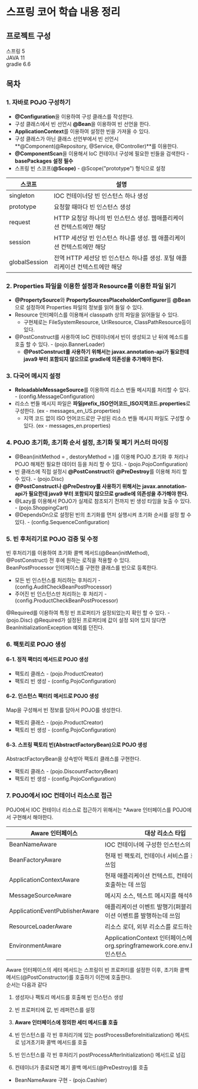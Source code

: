 # 스프링 코어 학습 내용 정리

## 프로젝트 구성

스프링 5  
JAVA 11  
gradle 6.6

## 목차

### 1. 자바로 POJO 구성하기

- **@Configuration**을 이용하여 구성 클래스를 작성한다.  
- 구성 클래스에서 빈 선언시 **@Bean**을 이용하여 빈 선언을 한다.  
- **ApplicationContext**를 이용하여 설정한 빈을 가져올 수 있다.  
- 구성 클래스가 아닌 클래스 선언부에서 빈 선언시 **@Component(@Repository, @Service, @Controller)**를 이용한다.  
- **@ComponentScan**을 이용해서 IoC 컨테이너 구성에 필요한 빈들을 검색한다 - **basePackages 설정 필수**  
- 스프링 빈 스코프(**@Scope)** - @Scope("prototype") 형식으로 설정


|스코프|설명|
|--------------|---|
|singleton|IOC 컨테이너당 빈 인스턴스 하나 생성|
|prototype|요청할 때마다 빈 인스턴스 생성|
|request|HTTP 요청당 하나의 빈 인스턴스 생성. 웹애플리케이션 컨텍스트에만 해당|
|session|HTTP 세션당 빈 인스턴스 하나를 생성. 웹 애플리케이션 컨텍스트에만 해당|
|globalSession|전역 HTTP 세션당 빈 인스턴스 하나를 생성. 포털 애플리케이션 컨텍스트에만 해당|

### 2. Properties 파일을 이용한 설정과 Resource를 이용한 파일 읽기

- **@PropertySource**와 **PropertySourcesPlaceholderConfigurer**를 **@Bean**으로 설정하여 Properties 파일의 정보를 읽어 들일 수 있다.
- Resource 인터페이스를 이용해서 classpath 상의 파일을 읽어들일 수 있다.
  - 구현체로는 FileSystemResource, UrlResource, ClassPathResource등이 있다.
- @PostConstruct를 사용하여 IoC 컨테이너에서 빈이 생성되고 난 뒤에 메소드를 호출 할 수 있다. - (pojo.BannerLoader)
  - **@PostConstruct를 사용하기 위해서는 javax.annotation-api가 필요한데 java9 부터 포함되지 않으므로 gradle에 의존성을 추가해야 한다.**

### 3. 다국어 메시지 설정

- **ReloadableMessageSource**를 이용하여 리소스 번들 메시지를 처리할 수 있다. - (config.MessageConfiguration)
- 리소스 번들 메시지 파일은 **파일prefix_ISO언어코드_ISO지역코드.properties**로 구성한다. (ex - messages_en_US.properties)
  - 지역 코드 없이 ISO 언어코드로만 구성된 리소스 번들 메시지 파일도 구성할 수 있다. (ex - messages_en.properties)

### 4. POJO 초기화, 초기화 순서 설정, 초기화 및 폐기 커스터 마이징

- @Bean(initMethod = , destoryMethod = )를 이용해 POJO 초기화 후 처리나 POJO 해제전 필요한 데이터 등을 처리 할 수 있다. - (pojo.PojoConfiguration)
- 빈 클래스에 직접 설정시 **@PostConstruct**와 **@PreDestroy**를 이용해 처리 할 수 있다. - (pojo.Disc) 
- **@PostConstruct나 @PreDestroy를 사용하기 위해서는 javax.annotation-api가 필요한데 java9 부터 포함되지 않으므로 gradle에 의존성을 추가해야 한다.**
- @Lazy를 이용해서 POJO가 실제로 참조되기 전까지 빈 생성 타임을 늦출 수 있다. - (pojo.ShoppingCart)
- @DependsOn으로 설정된 빈의 초기화를 먼저 실행시켜 초기화 순서를 설정 할 수 있다. - (config.SequenceConfiguration)

### 5. 빈 후처리기로 POJO 검증 및 수정

빈 후처리기를 이용하여 초기화 콜백 메서드(@Bean(initMethod), @PostConstruct) 전 후에 원하는 로직을 적용할 수 있다.  
BeanPostProcessor 인터페이스를 구현한 클래스를 빈으로 등록한다.

- 모든 빈 인스턴스를 처리하는 후처리기 - (config.AuditCheckBeanPostProcessor)
- 주어진 빈 인스턴스만 처리하는 후 처리기 - (config.ProductCheckBeanPostProcessor)

@Required를 이용하여 특정 빈 프로퍼티가 설정되었는지 확인 할 수 있다. - (pojo.Disc)
@Required가 설정된 프로퍼티에 값이 설정 되어 있지 않다면 BeanInitializationException 예외를 던진다.


### 6. 팩토리로 POJO 생성

#### 6-1. 정적 팩터리 메서드로 POJO 생성

- 팩토리 클래스 - (pojo.ProductCreator)
- 팩토리 빈 생성 - (config.PojoConfiguration)

#### 6-2. 인스턴스 팩터리 메서드로 POJO 생성

Map을 구성해서 빈 정보를 담아서 POJO를 생성한다.

- 팩토리 클래스 - (pojo.ProductCreator)
- 팩토리 빈 생성 - (config.PojoConfiguration)

#### 6-3. 스프링 팩토리 빈(AbstractFactoryBean)으로 POJO 생성

AbstractFactoryBean을 상속받아 팩토리 클래스를 구현한다.  


- 팩토리 클래스 - (pojo.DiscountFactoryBean)
- 팩토리 빈 생성 - (config.PojoConfiguration)

### 7. POJO에서 IOC 컨테이너 리소스로 접근

POJO에서 IOC 컨테이너 리소스로 접근하기 위해서는 *Aware 인터페이스를 POJO에서 구현해서 해야한다.

|Aware 인터페이스|대상 리소스 타입|
|--------------|---|
|BeanNameAware|IOC 컨테이너에 구성한 인스턴스의 빈 이름|
|BeanFactoryAware|현재 빈 팩토리, 컨테이너 서비스를 호출하는 데 쓰임|
|ApplicationContextAware|현재 애플리케이션 컨텍스트, 컨테이너 서비스를 호출하는 데 쓰임|
|MessageSourceAware|메시지 소스, 텍스트 메시지를 해석하는 데 쓰임|
|ApplicationEventPublisherAware|애플리케이션 이벤트 발행기(퍼블리셔), 애플리케이션 이벤트를 발행하는데 쓰임|
|ResourceLoaderAware|리소스 로더, 외부 리소스를 로드하는 데 쓰임|
|EnvironmentAware|ApplicationContext 인터페이스에 묶인 org.springframework.core.env.Environment 인스턴스|

Aware 인터페이스의 세터 메서드는 스프링이 빈 프로퍼티를 설정한 이후, 초기화 콜백 메서드(@PostConstructor)를 호출하기 이전에 호출한다.  
순서는 다음과 같다

1. 생성자나 팩토리 메서드를 호출해 빈 인스턴스 생성  

2. 빈 프로퍼티에 값, 빈 레퍼런스를 설정  

3. **Aware 인터페이스에 정의한 세터 메서드를 호출**  

4. 빈 인스턴스를 각 빈 후처리기에 있는 postProcessBeforeInitialization() 메서드로 넘겨초기화 콜백 메서드를 호출  

5. 빈 인스턴스를 각 빈 후처리기 postProcessAfterInitialization() 메서드로 넘김

6. 컨테이너가 종료되면 폐기 콜백 메서드(@PreDestroy)를 호출  

- BeanNameAware 구현 - (pojo.Cashier)
